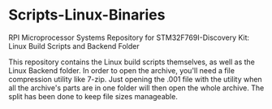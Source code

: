 # Scripts-Linux-Binaries
RPI Microprocessor Systems Repository for STM32F769I-Discovery Kit: Linux Build Scripts and Backend Folder

This repository contains the Linux build scripts themselves, as well as the Linux Backend folder. In order to open the archive, you'll need a file compression utility like 7-zip. Just opening the .001 file with the utility when all the archive's parts are in one folder will then open the whole archive. The split has been done to keep file sizes manageable.
